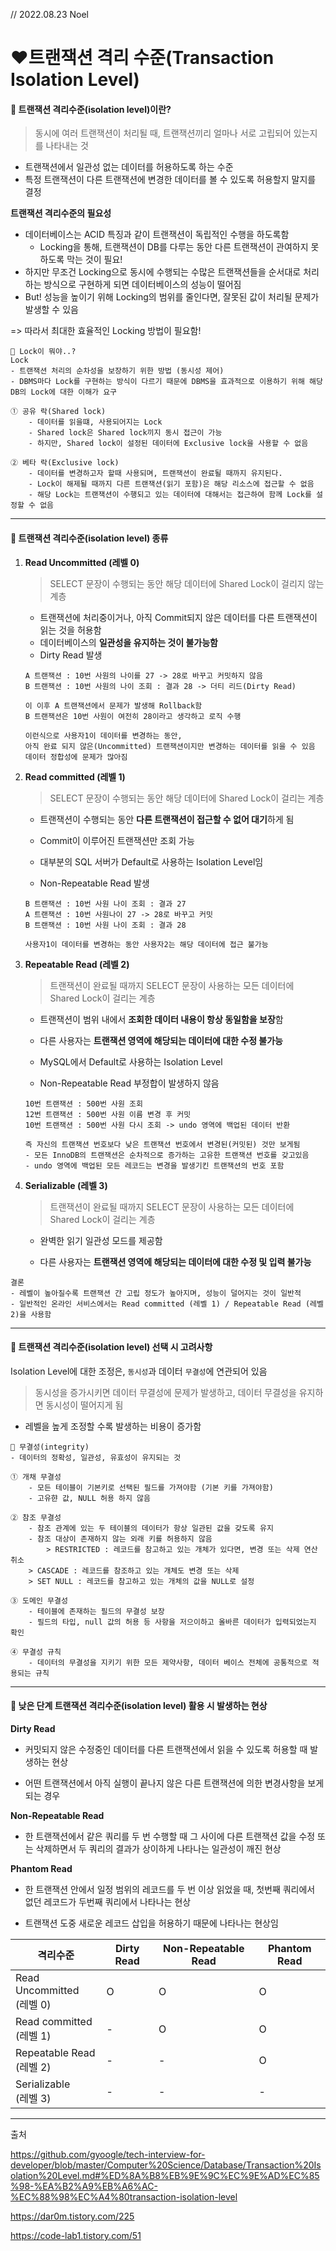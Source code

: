 // 2022.08.23 Noel



# ❤️트랜잭션 격리 수준(Transaction Isolation Level)



#### 🧡 트랜잭션 격리수준(isolation level)이란?

> 동시에 여러 트랜잭션이 처리될 때, 트랜잭션끼리 얼마나 서로 고립되어 있는지를 나타내는 것

- 트랜잭션에서 일관성 없는 데이터를 허용하도록 하는 수준
- 특정 트랜잭션이 다른 트랜잭션에 변경한 데이터를 볼 수 있도록 허용할지 말지를 결정



**트랜잭션 격리수준의 필요성**

- 데이터베이스는 ACID 특징과 같이 트랜잭션이 독립적인 수행을 하도록함
  -  Locking을 통해, 트랜잭션이 DB를 다루는 동안 다른 트랜잭션이 관여하지 못하도록 막는 것이 필요!
- 하지만 무조건 Locking으로 동시에 수행되는 수많은 트랜잭션들을 순서대로 처리하는 방식으로 구현하게 되면 데이터베이스의 성능이 떨어짐
- But! 성능을 높이기 위해 Locking의 범위를 줄인다면, 잘못된 값이 처리될 문제가 발생할 수 있음

=> 따라서 최대한 효율적인 Locking 방법이 필요함!



```참고
🤔 Lock이 뭐야..?
Lock 
- 트랜잭션 처리의 순차성을 보장하기 위한 방법 (동시성 제어)
- DBMS마다 Lock를 구현하는 방식이 다르기 때문에 DBMS을 효과적으로 이용하기 위해 해당 DB의 Lock에 대한 이해가 요구

① 공유 락(Shared lock) 
	- 데이터를 읽을떄, 사용되어지는 Lock
	- Shared lock은 Shared lock끼지 동시 접근이 가능
	- 하지만, Shared lock이 설정된 데이터에 Exclusive lock을 사용할 수 없음

② 베타 락(Exclusive lock)
	- 데이터를 변경하고자 할때 사용되며, 트랜잭션이 완료될 때까지 유지된다.
	- Lock이 해제될 때까지 다른 트랜잭션(읽기 포함)은 해당 리소스에 접근할 수 없음
	- 해당 Lock는 트랜잭션이 수행되고 있는 데이터에 대해서는 접근하여 함께 Lock를 설정할 수 없음

```



<hr/>

#### 🧡 트랜잭션 격리수준(isolation level) 종류

1. **Read Uncommitted (레벨 0)**

   > SELECT 문장이 수행되는 동안 해당 데이터에 Shared Lock이 걸리지 않는 계층

   - 트랜잭션에 처리중이거나, 아직 Commit되지 않은 데이터를 다른 트랜잭션이 읽는 것을 허용함
   - 데이터베이스의 **일관성을 유지하는 것이 불가능함**
   - Dirty Read 발생

   ``` 참고
   A 트랜잭션 : 10번 사원의 나이를 27 -> 28로 바꾸고 커밋하지 않음
   B 트랜잭션 : 10번 사원의 나이 조회 : 결과 28 -> 더티 리드(Dirty Read)
   
   이 이후 A 트랜잭션에서 문제가 발생해 Rollback함
   B 트랜잭션은 10번 사원이 여전히 28이라고 생각하고 로직 수행
   
   이런식으로 사용자1이 데이터를 변경하는 동안,
   아직 완료 되지 않은(Uncommitted) 트랜잭션이지만 변경하는 데이터를 읽을 수 있음
   데이터 정합성에 문제가 많아짐
   ```

   

2. **Read committed (레벨 1)**

   > SELECT 문장이 수행되는 동안 해당 데이터에 Shared Lock이 걸리는 계층

   - 트랜잭션이 수행되는 동안 **다른 트랜잭션이 접근할 수 없어 대기**하게 됨

   - Commit이 이루어진 트랜잭션만 조회 가능

   - 대부분의 SQL 서버가 Default로 사용하는 Isolation Level임
   - Non-Repeatable Read 발생

   ``` 예시
   B 트랜잭션 : 10번 사원 나이 조회 : 결과 27
   A 트랜잭션 : 10번 사원나이 27 -> 28로 바꾸고 커밋
   B 트랜잭션 : 10번 사원 나이 조회 : 결과 28
   
   사용자1이 데이터를 변경하는 동안 사용자2는 해당 데이터에 접근 불가능
   ```

   

3. **Repeatable Read (레벨 2)**

   > 트랜잭션이 완료될 때까지 SELECT 문장이 사용하는 모든 데이터에 Shared Lock이 걸리는 계층

   - 트랜잭션이 범위 내에서 **조회한 데이터 내용이 항상 동일함을 보장**함

   - 다른 사용자는 **트랜잭션 영역에 해당되는 데이터에 대한 수정 불가능**

   - MySQL에서 Default로 사용하는 Isolation Level
   - Non-Repeatable Read 부정합이 발생하지 않음

   ```예시
   10번 트랜잭션 : 500번 사원 조회
   12번 트랜잭션 : 500번 사원 이름 변경 후 커밋
   10번 트랜잭션 : 500번 사원 다시 조회 -> undo 영역에 백업된 데이터 반환
   
   즉 자신의 트랜잭션 번호보다 낮은 트랜잭션 번호에서 변경된(커밋된) 것만 보게됨
   - 모든 InnoDB의 트랜잭션은 순차적으로 증가하는 고유한 트랜잭션 번호를 갖고있음
   - undo 영역에 백업된 모든 레코드는 변경을 발생기킨 트랜잭션의 번호 포함
   ```

   

4. **Serializable (레벨 3)**

   > 트랜잭션이 완료될 때까지 SELECT 문장이 사용하는 모든 데이터에 Shared Lock이 걸리는 계층

   - 완벽한 읽기 일관성 모드를 제공함

   - 다른 사용자는 **트랜잭션 영역에 해당되는 데이터에 대한 수정 및 입력 불가능**



```결론
결론
- 레벨이 높아질수록 트랜잭션 간 고립 정도가 높아지며, 성능이 덜어지는 것이 일반적
- 일반적인 온라인 서비스에서는 Read committed (레벨 1) / Repeatable Read (레벨 2)을 사용함
```



<hr/>

#### 🧡 트랜잭션 격리수준(isolation level) 선택 시 고려사항

Isolation Level에 대한 조정은, `동시성`과 데이터 `무결성`에 연관되어 있음

>  동시성을 증가시키면 데이터 무결성에 문제가 발생하고, 데이터 무결성을 유지하면 동시성이 떨어지게 됨

- 레벨을 높게 조정할 수록 발생하는 비용이 증가함

```참고
🤔 무결성(integrity)
- 데이터의 정확성, 일관성, 유효성이 유지되는 것

① 개채 무결성 
	- 모든 테이블이 기본키로 선택된 필드를 가져야함 (기본 키를 가져야함)
	- 고유햔 값, NULL 허용 하지 않음

② 참조 무결성
	- 참조 관계에 있는 두 테이블의 데이터가 항상 일관된 값을 갖도록 유지
	- 참조 대상이 존재하지 않는 외래 키를 허용하지 않음
		> RESTRICTED : 레코드를 참고하고 있는 개체가 있다면, 변경 또는 삭제 연산 취소
    > CASCADE : 레코드를 참조하고 있는 개체도 변경 또는 삭제
    > SET NULL : 레코드를 참고하고 있는 개체의 값을 NULL로 설정
	
③ 도메인 무결성
	- 테이블에 존재하는 필드의 무결성 보장
	- 필드의 타입, null 값의 허용 등 사항을 저으이하고 올바른 데이터가 입력되었는지 확인
	
④ 무결성 규칙
	- 데이터의 무결성을 지키기 위한 모든 제약사항, 데이터 베이스 전체에 공통적으로 적용되는 규칙

```



<hr/>

#### 🧡 낮은 단계 트랜잭션 격리수준(isolation level) 활용 시 발생하는 현상

**Dirty Read**

- 커밋되지 않은 수정중인 데이터를 다른 트랜잭션에서 읽을 수 있도록 허용할 때 발생하는 현상

- 어떤 트랜잭션에서 아직 실행이 끝나지 않은 다른 트랜잭션에 의한 변경사항을 보게되는 경우

  

**Non-Repeatable Read**

- 한 트랜잭션에서 같은 쿼리를 두 번 수행할 때 그 사이에 다른 트랜잭션 값을 수정 또는 삭제하면서 두 쿼리의 결과가 상이하게 나타나는 일관성이 깨진 현상



**Phantom Read**

- 한 트랜잭션 안에서 일정 범위의 레코드를 두 번 이상 읽었을 때, 첫번째 쿼리에서 없던 레코드가 두번째 쿼리에서 나타나는 현상

- 트랜잭션 도중 새로운 레코드 삽입을 허용하기 때문에 나타나는 현상임

| 격리수준                      | Dirty Read | Non-Repeatable Read | Phantom Read |
| ----------------------------- | ---------- | ------------------- | ------------ |
| Read Uncommitted<br/>(레벨 0) | O          | O                   | O            |
| Read committed <br/>(레벨 1)  | -          | O                   | O            |
| Repeatable Read<br/> (레벨 2) | -          | -                   | O            |
| Serializable<br/> (레벨 3)    | -          | -                   | -            |





<hr/>

출처

https://github.com/gyoogle/tech-interview-for-developer/blob/master/Computer%20Science/Database/Transaction%20Isolation%20Level.md#%ED%8A%B8%EB%9E%9C%EC%9E%AD%EC%85%98-%EA%B2%A9%EB%A6%AC-%EC%88%98%EC%A4%80transaction-isolation-level

https://dar0m.tistory.com/225

https://code-lab1.tistory.com/51